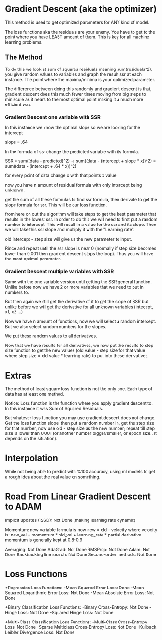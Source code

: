 # Gradient Descent (aka the optimizer)

This method is used to get optimized parameters for ANY kind of model. 

The loss functions aka the residuals are your enemy. You have to get to the point where you have LEAST amount of them. This is key for all machine learning problems.

## The Method

To do this we look at sum of squares residuals meaning sum(residuals^2). 
you give random values to variables and graph the result ssr at each instance. The point where the maxima/minima is your optimized parameter. 

The difference between doing this randomly and gradient descent is that, gradient descent does this much fewer times moving from big steps to miniscule as it nears to the most optimal point making it a much more efficient way.

### Gradient Descent one variable with SSR

In this instance we know the optimal slope so we are looking for the intercept

slope = .64

In the formula of ssr change the predicted variable with its formula. 

SSR = sum((data - predicted)^2) -> sum((data - (intercept + slope * x))^2)
								 = sum((data - (intercept + .64 * x))^2)

for every point of data change x with that points x value

now you have n amount of residual formula with only intercept being unknown. 

get the sum of all these formulas to find ssr formula, then derivate to get the slope formula for ssr. This will be our loss function.

from here on out the algorithm will take steps to get the best parameter that results in the lowest ssr. In order to do this we will need to first put a random number to intercept. This will result in a value for the ssr and its slope. Then we will take this ssr slope and multiply it with the "Learning rate". 

old intercept - step size will give us the new parameter to input. 

Rince and repeat until the ssr slope is near 0 (normally if step size becomes lower than 0.001 then gradient descent stops the loop). Thus you will have the most optimal parameter.

### Gradient Descent multiple variables with SSR

Same with the one variable version until getting the SSR general function. Unlike before now we have 2 or more variables that we need to put in numbers to.

But then again we still get the derivative of it to get the slope of SSR but unlike before we will get the derivative for all unknown variables (intecept, x1, x2 ...) 

Now we have n amount of functions, now we will select a random intercept. But we also select random numbers for the slopes.

We put these random values to all derivatives.

Now that we have results for all derivatives, we now put the results to step size function to get the new values (old value - step size for that value where step size = old value * learning rate) to put into these derivatives.

# Extras

The method of least square loss function is not the only one. Each type of data has at least one method.

Notice: Loss function is the function where you apply gradient descent to. In this instance it was Sum of Squared Residuals.

But whatever loss function you may use gradient descent does not change. Get the loss function slope, then put a random number in, get the step size for that number, now use old - step size as the new number; repeat till step size is lower than 0.001 (or another number bigger/smaller, or epoch size.. It depends on the situation). 

# Interpolation

While not being able to predict with %100 accuracy, using ml models to get a rough idea about the real value on something.

# Road From Linear Gradient Descent to ADAM

Implicit updates (ISGD): Not Done (making learning rate dynamic)

Momentum: 
    new variable formula is now 
    new = old - velocity 
    where velocity is:
    new_vel = momentum * old_vel + learning_rate * partial derivative
    momentum is generally kept at 0.8-0.9

Averaging: Not Done
AdaGrad: Not Done
RMSProp: Not Done
Adam: Not Done
Backtracking line search: Not Done
Second-order methods: Not Done

# Loss Functions

+Regression Loss Functions:
    -Mean Squared Error Loss: Done
    -Mean Squared Logarithmic Error Loss: Not Done
    -Mean Absolute Error Loss: Not Done

+Binary Classification Loss Functions:
    -Binary Cross-Entropy: Not Done
    -Hinge Loss: Not Done
    -Squared Hinge Loss: Not Done

+Multi-Class Classification Loss Functions:
    -Multi-Class Cross-Entropy Loss: Not Done
    -Sparse Multiclass Cross-Entropy Loss: Not Done
    -Kullback Leibler Divergence Loss: Not Done

